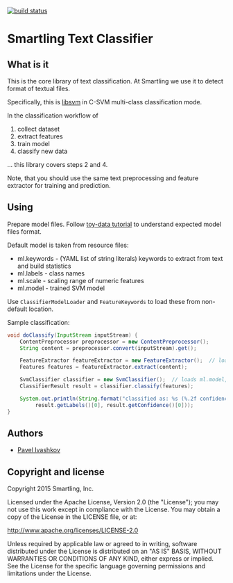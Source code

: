 [![build status](https://travis-ci.org/Smartling/ml-text.svg)](https://travis-ci.org/Smartling/ml-text)

Smartling Text Classifier
=========================


What is it
----------

This is the core library of text classification.
At Smartling we use it to detect format of textual files.

Specifically, this is [libsvm](https://github.com/cjlin1/libsvm) in C-SVM multi-class classification mode.

In the classification workflow of

1. collect dataset
2. extract features
3. train model
4. classify new data

... this library covers steps 2 and 4.

Note, that you should use the same text preprocessing and feature extractor for training and prediction.


Using
-----

Prepare model files. Follow [toy-data tutorial](toy-data-tutorial) to understand expected model files format.

Default model is taken from resource files:

* ml.keywords - (YAML list of string literals) keywords to extract from text and build statistics
* ml.labels - class names
* ml.scale - scaling range of numeric features
* ml.model - trained SVM model

Use `ClassifierModelLoader` and `FeatureKeywords` to load these from non-default location.

Sample classification:

```java
void doClassify(InputStream inputStream) {
    ContentPreprocessor preprocessor = new ContentPreprocessor();
    String content = preprocessor.convert(inputStream).get();

    FeatureExtractor featureExtractor = new FeatureExtractor();  // loads ml.keywords
    Features features = featureExtractor.extract(content);

    SvmClassifier classifier = new SvmClassifier();  // loads ml.model, ml.scale, ml.labels
    ClassifierResult result = classifier.classify(features);

    System.out.println(String.format("classified as: %s (%.2f confidence)",
         result.getLabels()[0], result.getConfidence()[0]));
}
```


Authors
-------

* [Pavel Ivashkov](https://github.com/paiv)


Copyright and license
---------------------

Copyright 2015 Smartling, Inc.

Licensed under the Apache License, Version 2.0 (the "License");
you may not use this work except in compliance with the License.
You may obtain a copy of the License in the LICENSE file, or at:

   http://www.apache.org/licenses/LICENSE-2.0

Unless required by applicable law or agreed to in writing, software
distributed under the License is distributed on an "AS IS" BASIS,
WITHOUT WARRANTIES OR CONDITIONS OF ANY KIND, either express or implied.
See the License for the specific language governing permissions and
limitations under the License.

